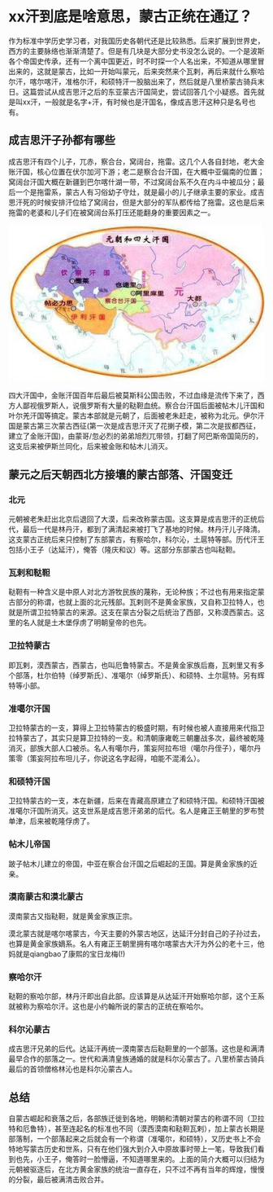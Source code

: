 
# xx汗到底是啥意思，蒙古正统在通辽？

作为标准中学历史学习者，对我国历史各朝代还是比较熟悉。后来扩展到世界史，西方的主要脉络也渐渐清楚了。但是有几块是大部分史书没怎么说的。一个是波斯各个帝国史传承，还有一个离中国更近，时不时探一个人名出来，不知道从哪里冒出来的，这就是蒙古，比如一开始叫蒙元，后来突然来个瓦剌，再后来就什么察哈尔汗，喀尔喀汗，准格尔汗，和硕特汗一股脑出来了，然后就是八里桥蒙古骑兵末日。这篇尝试从成吉思汗之后的东亚蒙古汗国简史，尝试回答几个小疑惑。首先就是叫xx汗，一般就是名字+汗，有时候也是汗国名，像成吉思汗这种只是名号也有。

## 成吉思汗子孙都有哪些
成吉思汗有四个儿子，兀赤，察合台，窝阔台，拖雷。这几个人各自封地，老大金账汗国，核心位置在伏尔加河下游；老二是察合台汗国，在大概中亚偏南的位置；窝阔台汗国大概在新疆到巴尔喀什湖一带，不过窝阔台系不久在内斗中被瓜分；最后一个是拖雷系，蒙古人有习俗幼子守灶，就是最小的儿子继承主要的家业。成吉思汗死的时候安排汗位给了窝阔台，但是大部分的军队都传给了拖雷。这也是后来拖雷的老婆和儿子们在被窝阔台系打压还能翻身的重要因素之一。

<a href="https://zhuanlan.zhihu.com/p/32556827"> <img src="/img/四大汗国.jpg"/> </a>

四大汗国中，金账汗国百年后最后被莫斯科公国击败，不过血缘是流传下来了，西方人鄙视俄罗斯人，说俄罗斯有大量的鞑靼血统。察合台汗国后面被帖木儿汗国和叶尔羌汗国等搞定。蒙古本部就是元朝了，后面被老朱赶走，被称为北元。伊尔汗国是蒙古第三次蒙古西征(第一次是成吉思汗灭了花揦子模，第二次是拔都西征，建立了金账汗国)，由蒙哥/忽必烈的弟弟旭烈兀带领，打翻了阿巴斯帝国简历的，这支后来被伊斯兰同化，后来被金账和帖木儿消灭。

## 蒙元之后天朝西北方接壤的蒙古部落、汗国变迁
### 北元
元朝被老朱赶出北京后退回了大漠，后来改称蒙古国。这支算是成吉思汗的正统后代，最后一代是林丹汗，都到了满清起来被打飞了基地的时候。林丹汗儿子降清。这支蒙古正统后来只控制了东部蒙古，有察哈尔，科尔沁，土扈特等部。历代汗王包括小王子（达延汗），俺答（隆庆和议）等。这部分东部蒙古也叫鞑靼。

### 瓦剌和鞑靼
鞑靼有一种含义是中原人对北方游牧民族的蔑称，无论种族；不过也有用来指定蒙古部分的称谓，也就上面的北元残部。瓦剌则不是黄金家族，又自称卫拉特人，也就是所谓卫拉特蒙古的来源。这支在蒙古分裂之后统治了西部，又称漠西蒙古。这里的名人就是土木堡俘虏了明朝皇帝的也先。

### 卫拉特蒙古
即瓦剌，漠西蒙古，西蒙古，也叫厄鲁特蒙古。不是黄金家族后裔，瓦剌里又有多个部落，杜尔伯特（绰罗斯氏）、准噶尔（绰罗斯氏）、和硕特、土尔扈特。另有辉特等小部。

### 准噶尔汗国
卫拉特蒙古的一支，算得上卫拉特蒙古的极盛时期，有时候也被人直接用来代指卫拉特蒙古了，其实只是算卫拉特的一支。和清朝康雍乾三朝鏖战多次，最终被乾隆消灭，部族大部人口被杀。名人有噶尔丹，策妄阿拉布坦（噶尔丹侄子），噶尔丹策零（策妄阿拉布坦儿子，你说这名字起得，咱能不混淆么）。

### 和硕特汗国
卫拉特蒙古的一支，本在新疆，后来在青藏高原建立了和硕特汗国。和硕特汗国被准噶尔汗国所消灭。这支世系是成吉思汗弟弟的后代。名人是雍正王朝里的罗布赞单津，后来被乾隆俘虏了。

### 帖木儿帝国
跛子帖木儿建立的帝国，中亚在察合台汗国之后崛起的王国。算是黄金家族的近亲。

### 漠南蒙古和漠北蒙古
漠南蒙古又指鞑靼，就是黄金家族正宗。

漠北蒙古就是喀尔喀蒙古，今天主要的外蒙古地区，达延汗分封自己的子孙过去，也算是黄金家族嫡系。名人有雍正王朝里拥有喀尔喀蒙古大汗为外公的老十三，他妈就是qiangbao了康熙的宝日龙梅(!)

### 察哈尔汗
鞑靼的察哈尔部，林丹汗即出自此部。应该算是从达延汗开始察哈尔部，这个王系就被称为察哈尔汗。这也是小约翰所说的蒙古的正统在察哈尔。

### 科尔沁蒙古
成吉思汗兄弟的后代。达延汗再统一漠南蒙古后鞑靼里的一个部落。这也是和满清最早合作的部落之一。世代和满清皇族通婚的就是科尔沁蒙古了。八里桥蒙古骑兵最后的首领僧格林沁也是科尔沁蒙古人。

## 总结
自蒙古崛起和衰落之后，各部族迁徙到各地，明朝和清朝对蒙古的称谓不同（卫拉特和厄鲁特），甚至连起名的标准也不同（漠西漠南和鞑靼瓦剌），加上蒙古长期是部落制，一个部落起来之后就会有一个称谓（准噶尔，和硕特），又历史书上不会特地写蒙古历史和世系，只有在他们强大到介入中原故事时带上一笔，导致我们看到也先，小王子，俺答时一脸懵逼，不知道哪里来的。上面的简介大概可以归结为元朝被驱逐后，在北方黄金家族的统治一直存在，只不过不再有当年的辉煌，慢慢的分裂，最后被满清击败合并。